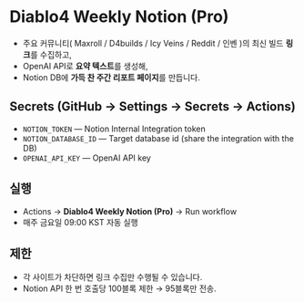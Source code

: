 # Diablo4 Weekly Notion (Pro)
- 주요 커뮤니티( Maxroll / D4builds / Icy Veins / Reddit / 인벤 )의 최신 빌드 **링크**를 수집하고,
- OpenAI API로 **요약 텍스트**를 생성해,
- Notion DB에 **가득 찬 주간 리포트 페이지**를 만듭니다.

## Secrets (GitHub → Settings → Secrets → Actions)
- `NOTION_TOKEN` — Notion Internal Integration token
- `NOTION_DATABASE_ID` — Target database id (share the integration with the DB)
- `OPENAI_API_KEY` — OpenAI API key

## 실행
- Actions → **Diablo4 Weekly Notion (Pro)** → Run workflow
- 매주 금요일 09:00 KST 자동 실행

## 제한
- 각 사이트가 차단하면 링크 수집만 수행될 수 있습니다.
- Notion API 한 번 호출당 100블록 제한 → 95블록만 전송.
